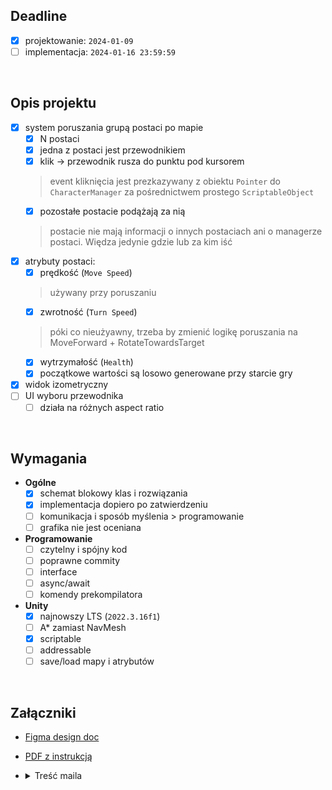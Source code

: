 ## Deadline
- [x] projektowanie: `2024-01-09`
- [ ] implementacja: `2024-01-16 23:59:59`

</br>

## Opis projektu
- [x] system poruszania grupą postaci po mapie
  - [x] N postaci
  - [x] jedna z postaci jest przewodnikiem
  - [x] klik -> przewodnik rusza do punktu pod kursorem
  > event kliknięcia jest prezkazywany z obiektu `Pointer` do `CharacterManager` za pośrednictwem prostego `ScriptableObject`
  - [x] pozostałe postacie podążają za nią
  > postacie nie mają informacji o innych postaciach ani o managerze postaci. Więdza jedynie gdzie lub za kim iść 
- [x] atrybuty postaci:
  - [x] prędkość (`Move Speed`)
  > używany przy poruszaniu
  - [x] zwrotność (`Turn Speed`)
  > póki co nieużyawny, trzeba by zmienić logikę poruszania na MoveForward + RotateTowardsTarget
  - [x] wytrzymałość (`Health`)
  - [x] początkowe wartości są losowo generowane przy starcie gry
- [x] widok izometryczny
- [ ] UI wyboru przewodnika
  - [ ] działa na różnych aspect ratio

</br>

## Wymagania
- **Ogólne**
  - [x] schemat blokowy klas i rozwiązania
  - [x] implementacja dopiero po zatwierdzeniu
  - [ ] komunikacja i sposób myślenia > programowanie
  - [ ] grafika nie jest oceniana
- **Programowanie**
  - [ ] czytelny i spójny kod
  - [ ] poprawne commity
  - [ ] interface
  - [ ] async/await
  - [ ] komendy prekompilatora
- **Unity**
  - [x] najnowszy LTS (`2022.3.16f1`)
  - [ ] A* zamiast NavMesh
  - [x] scriptable
  - [ ] addressable
  - [ ] save/load mapy i atrybutów

</br>

## Załączniki

- [Figma design doc](https://www.figma.com/file/pUixMKYzkMDAbra5tucKCR/CobbleGames?type=design&node-id=0%3A1&mode=design&t=Xccxsu8I3Vc8I8B2-1)
- [PDF z instrukcją](https://github.com/Vheos/Interview.CobbleGames/files/13811324/Zadanie.testowe.-.Programista.Mid.i.Junior.pdf)
- <details><summary>Treść maila</summary>
  
  >  ...
  > 
  >  Zadanie należy dostarczyć w postaci wykonywalnego i możliwego do kompilacji kodu projektu Unity dostępnego na publicznym repozytorium. Ostatni commit ma być wykonany do północy dnia 16 stycznia 2024.
  > 
  > Nim zaczniesz kodować to przeczytaj uważnie treść zadania, zadaj pytania i przejdź wszystkie fazy wymienione w PDF. Samo kodowanie nie jest dla nas tak ważne jak umiejętność komunikacji i sposób myślenia. Do 9 stycznia będę odpowiadać na twoje maile z pytaniami. Potem już działasz samodzielnie.
  >
  > ...
  </details>
